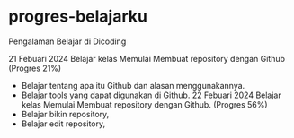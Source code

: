 # progres-belajarku
Pengalaman Belajar di Dicoding

21 Febuari 2024
Belajar kelas Memulai Membuat repository dengan Github (Progres 21%)
* Belajar tentang apa itu Github dan alasan menggunakannya.
* Belajar tools yang dapat digunakan di Github.
22 Febuari 2024
Belajar kelas Memulai Membuat repository dengan Github. (Progres 56%)
* Belajar bikin repository,
* Belajar edit repository,
